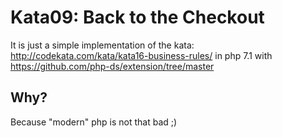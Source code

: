 # Kata09: Back to the Checkout
It is just a simple implementation of the kata: http://codekata.com/kata/kata16-business-rules/ in php 7.1 with https://github.com/php-ds/extension/tree/master
## Why?
Because "modern" php is not that bad ;)